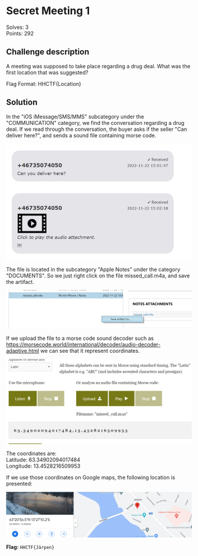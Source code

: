 # Secret Meeting 1

Solves: 3 <br/> Points: 292

## Challenge description

A meeting was supposed to take place regarding a drug deal. What was the first location that was suggested?

Flag Format: HHCTF{Location}

## Solution

In the "iOS iMessage/SMS/MMS" subcategory under the "COMMUNICATION" category, we find the conversation regarding a drug deal. If we read through the conversation, the buyer asks if the seller "Can deliver here?", and sends a sound file containing morse code.

![Message location](../img/secret_m_1_1.png)

The file is located in the subcategory "Apple Notes" under the category "DOCUMENTS". So we just right click on the file missed_call.m4a, and save the artifact.

![Save file](../img/secret_m_1_2.png)

If we upload the file to a morse code sound decoder such as https://morsecode.world/international/decoder/audio-decoder-adaptive.html we can see that it represent coordinates.

![Coordinates](../img/secret_m_1_3.png)

The coordinates are: </br>
Latitude: 63.34902094017484 </br>
Longitude: 13.4528216509953 </br>

If we use those coordinates on Google maps, the following location is presented:

![Location](../img/secret_m_1_4.png)

**Flag:** `HHCTF{Järpen}`
